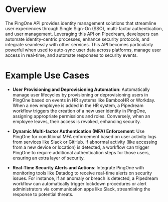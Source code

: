 # Overview

The PingOne API provides identity management solutions that streamline user experiences through Single Sign-On (SSO), multi-factor authentication, and user management. Leveraging this API on Pipedream, developers can automate identity-centric processes, enhance security protocols, and integrate seamlessly with other services. This API becomes particularly powerful when used to auto-sync user data across platforms, manage user access in real-time, and automate responses to security events.

# Example Use Cases

- **User Provisioning and Deprovisioning Automation**: Automatically manage user lifecycles by provisioning or deprovisioning users in PingOne based on events in HR systems like BambooHR or Workday. When a new employee is added in the HR system, a Pipedream workflow triggers the creation of a new user identity in PingOne, assigning appropriate permissions and roles. Conversely, when an employee leaves, their access is revoked, enhancing security.

- **Dynamic Multi-factor Authentication (MFA) Enforcement**: Use PingOne for conditional MFA enforcement based on user activity logs from services like Slack or GitHub. If abnormal activity (like accessing from a new device or location) is detected, a workflow can trigger PingOne to require additional authentication steps for those users, ensuring an extra layer of security.

- **Real-Time Security Alerts and Actions**: Integrate PingOne with monitoring tools like Datadog to receive real-time alerts on security issues. For instance, if an anomaly or breach is detected, a Pipedream workflow can automatically trigger lockdown procedures or alert administrators via communication apps like Slack, streamlining the response to potential threats.
